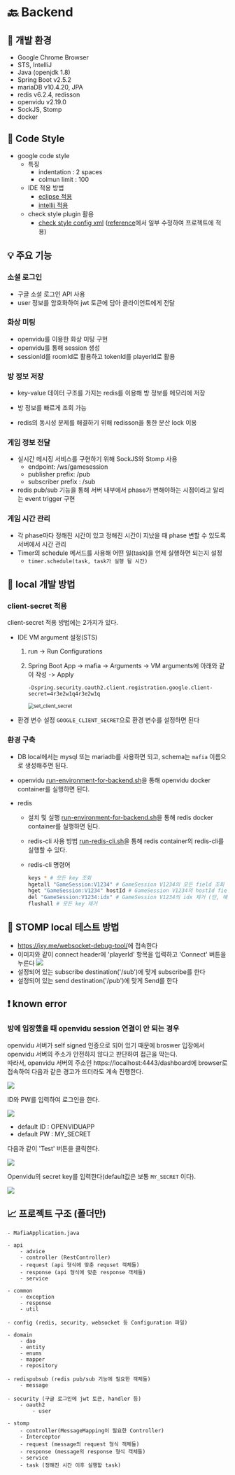 # :back: Backend



## 🔧 개발 환경

- Google Chrome Browser
- STS, IntelliJ
- Java (openjdk 1.8)
- Spring Boot v2.5.2
- mariaDB v10.4.20, JPA
- redis v6.2.4, redisson
- openvidu v2.19.0
- SockJS, Stomp
- docker



## :pray: Code Style

- google code style
  - 특징
	- indentation : 2 spaces
	- colmun limit : 100
  - IDE 적용 방법
    - [eclipse 적용](https://github.com/google/styleguide/blob/gh-pages/eclipse-java-google-style.xml)
    - [intellij 적용](https://github.com/google/styleguide/blob/gh-pages/intellij-java-google-style.xml)
  - check style plugin 활용
    - [check style config xml](config/checkstyle/google_checks.xml) ([reference](https://github.com/checkstyle/checkstyle/blob/master/src/main/resources/google_checks.xml)에서 일부 수정하여 프로젝트에 적용) 



## :bulb: 주요 기능​

### 소셜 로그인

- 구글 소셜 로그인 API 사용
- user 정보를 암호화하여 jwt 토큰에 담아 클라이언트에게 전달



### 화상 미팅

- openvidu를 이용한 화상 미팅 구현
- openvidu를 통해 session 생성
- sessionId를 roomId로 활용하고 tokenId를 playerId로 활용



### 방 정보 저장

- key-value 데이터 구조를 가지는 redis를 이용해 방 정보를 메모리에 저장

- 방 정보를 빠르게 조회 가능
- redis의 동시성 문제를 해결하기 위해 redisson을 통한 분산 lock 이용



### 게임 정보 전달

- 실시간 메시징 서비스를 구현하기 위해 SockJS와 Stomp 사용
  - endpoint: /ws/gamesession
  - publisher prefix: /pub
  - subscriber prefix : /sub
- redis pub/sub 기능을 통해 서버 내부에서 phase가 변해야하는 시점이라고 알리는 event trigger 구현



### 게임 시간 관리

- 각 phase마다 정해진 시간이 있고 정해진 시간이 지났을 때 phase 변할 수 있도록 서버에서 시간 관리
- Timer의 schedule 메서드를 사용해 어떤 일(task)을 언제 실행하면 되는지 설정
  - `timer.schedule(task, task가 실행 될 시간)`



## :lollipop: local 개발 방법

### client-secret 적용
client-secret 적용 방법에는 2가지가 있다.

- IDE VM argument 설정(STS)

  1. run -> Run Configurations

  2. Spring Boot App -> mafia -> Arguments -> VM arguments에 아래와 같이 작성 -> Apply

     ```
     -Dspring.security.oauth2.client.registration.google.client-secret=4r3e2w1q4r3e2w1q
     ```

     <img src="../img/set_client_secret.png" alt="set_client_secret" style="zoom: 80%;" />


- 환경 변수 설정
`GOOGLE_CLIENT_SECRET`으로 환경 변수를 설정하면 된다


### 환경 구축

- DB
local에서는 mysql 또는 mariadb를 사용하면 되고, schema는 `mafia` 이름으로 생성해주면 된다.


- openvidu
[run-environment-for-backend.sh](../script/run-environment-for-backend.sh)을 통해 openvidu docker container를 실행하면 된다.

- redis
  - 설치 및 실행
  [run-environment-for-backend.sh](../script/run-environment-for-backend.sh)을 통해 redis docker container를 실행하면 된다.

  - redis-cli 사용 방법
  [run-redis-cli.sh](../script/run-redis-cli.sh)을 통해 redis container의 redis-cli를 실행할 수 있다.

  - redis-cli 명령어

    ```sh
    keys * # 모든 key 조회
    hgetall "GameSession:V1234" # GameSession V1234의 모든 field 조회
    hget "GameSession:V1234" hostId # GameSession V1234의 hostId field 조회
    del "GameSession:V1234:idx" # GameSession V1234의 idx 제거 (단, 해당 key만 제거)
    flushall # 모든 key 제거
    ```



## :memo: STOMP local 테스트 방법

- <https://jxy.me/websocket-debug-tool/>에 접속한다
- 이미지와 같이 connect header에 'playerId' 항목을 입력하고 'Connect' 버튼을 누른다
![](../img/stomp-local-test.png)
- 설정되어 있는 subscribe destination('/sub')에 맞게 subscribe를 한다
- 설정되어 있는 send destination('/pub')에 맞게 Send를 한다



## :exclamation: known error

### 방에 입장했을 때 openvidu session 연결이 안 되는 경우
openvidu 서버가 self signed 인증으로 되어 있기 때문에 broswer 입장에서 openvidu 서버의 주소가 안전하지 않다고 판단하여 접근을 막는다.  
따라서, openvidu 서버의 주소인 https://localhost:4443/dashboard에 browser로 접속하여 다음과 같은 경고가 뜨더라도 계속 진행한다.

![](../img/your-connection-is-not-private.png)

ID와 PW를 입력하여 로그인을 한다.

![](../img/openvidu-dashboard-login-window.png)
- default ID : OPENVIDUAPP
- default PW : MY_SECRET

다음과 같이 'Test' 버튼을 클릭한다.

![](../img/test-the-connection.png)


Openvidu의 secret key를 입력한다(default값은 보통 `MY_SECRET` 이다).

![](../img/insert-your-secret.png)





## 📈 프로젝트 구조 (폴더만)

```
- MafiaApplication.java

- api
	- advice
	- controller (RestController)
	- request (api 형식에 맞춘 requset 객체들)
	- response (api 형식에 맞춘 response 객체들)
	- service

- common
	- exception
	- response
	- util

- config (redis, security, websocket 등 Configuration 파일)

- domain
	- dao
	- entity
	- enums
	- mapper
	- repository

- redispubsub (redis pub/sub 기능에 필요한 객체들)
	- message

- security (구글 로그인에 jwt 토큰, handler 등)
	- oauth2
		- user

- stomp
	- controller(MessageMapping이 필요한 Controller)
	- Interceptor
	- request (message의 request 형식 객체들)
	- response (message의 response 형식 객체들)
	- service
	- task (정해진 시간 이후 실행할 task)
```

